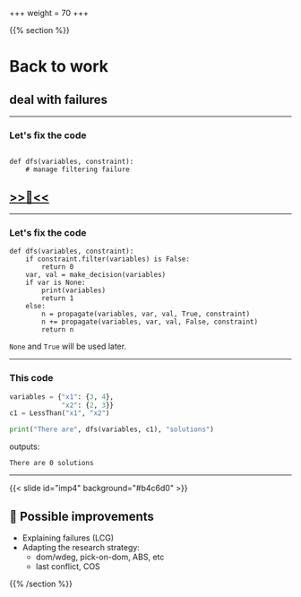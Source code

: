 +++
weight = 70
+++


{{% section %}}

# Back to work
## deal with failures

---
### Let's fix the code
```python{}

def dfs(variables, constraint):
    # manage filtering failure
```


<h2><a href="https://moodle.caseine.org/mod/vpl/view.php?id=69913"> >>🥛<<</a></h2>

---

### Let's fix the code

```python{2-3|}
def dfs(variables, constraint):
    if constraint.filter(variables) is False:
        return 0
    var, val = make_decision(variables)
    if var is None:
        print(variables)
        return 1
    else:
        n = propagate(variables, var, val, True, constraint)
        n += propagate(variables, var, val, False, constraint)
        return n

```
`None` and `True` will be used later.

---
### This code

```python
variables = {"x1": {3, 4},
             "x2": {2, 3}}
c1 = LessThan("x1", "x2")

print("There are", dfs(variables, c1), "solutions")
```
outputs:
```
There are 0 solutions
```

---

{{< slide id="imp4" background="#b4c6d0" >}}

## :rocket: Possible improvements

- Explaining failures (LCG)
- Adapting the research strategy:
  - dom/wdeg, pick-on-dom, ABS, etc
  - last conflict, COS

{{% /section %}}
